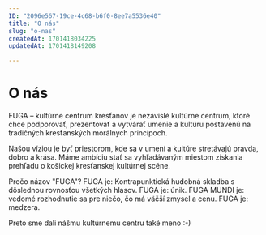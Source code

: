 ```yaml
---
ID: "2096e567-19ce-4c68-b6f0-8ee7a5536e40"
title: "O nás"
slug: "o-nas"
createdAt: 1701418034225
updatedAt: 1701418149208

---
```

# O nás
FUGA – kultúrne centrum kresťanov je nezávislé kultúrne centrum, ktoré chce podporovať, prezentovať a vytvárať umenie a kultúru postavenú na tradičných kresťanských morálnych princípoch.

Našou víziou je byť priestorom, kde sa v umení a kultúre stretávajú pravda, dobro a krása. Máme ambíciu stať sa vyhľadávaným miestom získania prehľadu o košickej kresťanskej kultúrnej scéne.

Prečo názov "FUGA"?
FUGA je: Kontrapunktická hudobná skladba s dôslednou rovnosťou všetkých hlasov.
FUGA je: únik.
FUGA MUNDI je: vedomé rozhodnutie sa pre niečo, čo má väčší zmysel a cenu.
FUGA je: medzera.

Preto sme dali nášmu kultúrnemu centru také meno :-)